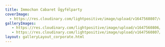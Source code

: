 ```yaml
---
title: Immochan Cabaret Ügyfélparty
coverImage:
  - https://res.cloudinary.com/lightpositive/image/upload/v1647560807/uploads/Immochan%20Cabaret%20%C3%9Cgyf%C3%A9lparty/Immochan-vallalati-rendezveny2.jpg
galleryImages:
   - https://res.cloudinary.com/lightpositive/image/upload/v1647560806/uploads/Immochan%20Cabaret%20%C3%9Cgyf%C3%A9lparty/Immochan-vallalati-rendezveny3.jpg
   - https://res.cloudinary.com/lightpositive/image/upload/v1647560807/uploads/Immochan%20Cabaret%20%C3%9Cgyf%C3%A9lparty/Immochan-vallalati-rendezveny2.jpg
layout: galleryLayout_corporate.html
---
```

